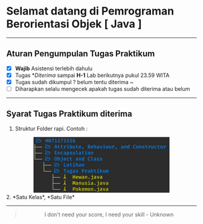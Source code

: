 # Selamat datang di Pemrograman Berorientasi Objek [ Java ] 

*****

## Aturan Pengumpulan Tugas Praktikum
- [x] **Wajib** Asistensi terlebih dahulu
- [x] Tugas **Diterima* sampai **H-1** Lab berikutnya pukul 23.59 WITA
- [x] Tugas sudah dikumpul ? belum tentu diterima ~
- [ ] Diharapkan selalu mengecek apakah tugas sudah diterima atau belum

*****

## Syarat Tugas Praktikum diterima
1. Struktur Folder rapi. Contoh : <br />
<div align="center"> <img src="/images/struktur_folder.png"> </div>
2. *Satu Kelas*, *Satu File*

*****
> <div align="center">I don't need your score, I need your skill - Unknown </div>
